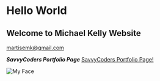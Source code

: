# Hello World
## Welcome to Michael Kelly Website

martisemk@gmail.com


***SavvyCoders Portfolio Page***
[SavvyCoders Portfolio Page!](https://savvycoders-portfolio-mike.netlify.com/)

![My Face](https://i.imgur.com/QTOnS26.jpg)
